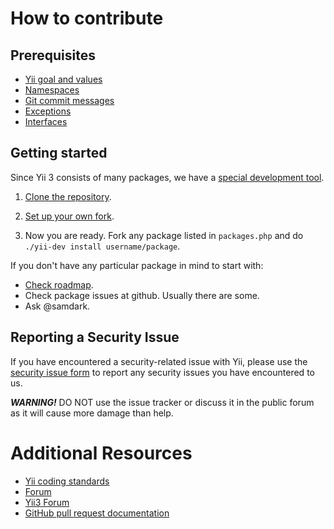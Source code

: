 # How to contribute

## Prerequisites

- [Yii goal and values](https://github.com/yiisoft/docs/blob/master/001-yii-values.md)
- [Namespaces](https://github.com/yiisoft/docs/blob/master/004-namespaces.md)
- [Git commit messages](https://github.com/yiisoft/docs/blob/master/006-git-commit-messages.md)
- [Exceptions](https://github.com/yiisoft/docs/blob/master/007-exceptions.md)
- [Interfaces](https://github.com/yiisoft/docs/blob/master/008-interfaces.md)

## Getting started

Since Yii 3 consists of many packages, we have a [special development tool](https://github.com/yiisoft/docs/blob/master/005-development-tool.md).

1. [Clone the repository](https://github.com/yiisoft/yii-dev-tool).

2. [Set up your own fork](https://github.com/yiisoft/yii-dev-tool#using-your-own-fork).

3. Now you are ready. Fork any package listed in `packages.php` and do `./yii-dev install username/package`.

If you don't have any particular package in mind to start with:

- [Check roadmap](https://github.com/yiisoft/docs/blob/master/003-roadmap.md).
- Check package issues at github. Usually there are some.
- Ask @samdark.

## Reporting a Security Issue

If you have encountered a security-related issue with Yii, please use the [security issue form](https://www.yiiframework.com/security) to report any security issues you have encountered to us.

***WARNING!*** DO NOT use the issue tracker or discuss it in the public forum as it will cause more damage than help.

# Additional Resources

- [Yii coding standards](https://github.com/yiisoft/docs/blob/master/010-code-style.md)
- [Forum](https://www.yiiframework.com/forum/)
- [Yii3 Forum](https://forum.yiiframework.com/c/yii-3-0/63)
- [GitHub pull request documentation](https://help.github.com/articles/creating-a-pull-request/)

